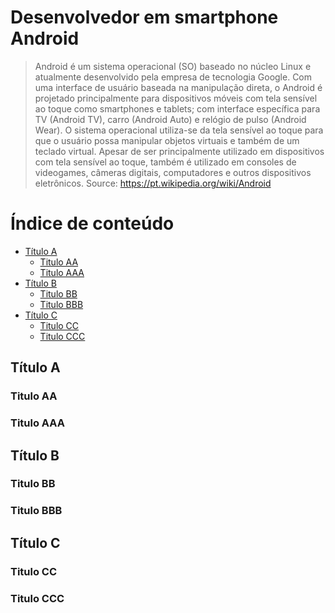 # Desenvolvedor em smartphone Android
> Android é um sistema operacional (SO) baseado no núcleo Linux e atualmente desenvolvido pela empresa de tecnologia Google. Com uma interface de usuário baseada na manipulação direta, o Android é projetado principalmente para dispositivos móveis com tela sensível ao toque como smartphones e tablets; com interface específica para TV (Android TV), carro (Android Auto) e relógio de pulso (Android Wear). O sistema operacional utiliza-se da tela sensível ao toque para que o usuário possa manipular objetos virtuais e também de um teclado virtual. Apesar de ser principalmente utilizado em dispositivos com tela sensível ao toque, também é utilizado em consoles de videogames, câmeras digitais, computadores e outros dispositivos eletrônicos. 
> Source: <https://pt.wikipedia.org/wiki/Android>

# Índice de conteúdo

<!-- TOC depthFrom:2 depthTo:5 -->

- [Título A](#título-a)
    - [Titulo AA](#titulo-aa)
    - [Titulo AAA](#titulo-aaa)
- [Título B](#título-b)
    - [Titulo BB](#titulo-bb)
    - [Titulo BBB](#titulo-bbb)
- [Título C](#título-c)
    - [Titulo CC](#titulo-cc)
    - [Titulo CCC](#titulo-ccc)

<!-- /TOC -->

## Título A
### Titulo AA
### Titulo AAA
## Título B
### Titulo BB
### Titulo BBB
## Título C
### Titulo CC
### Titulo CCC
